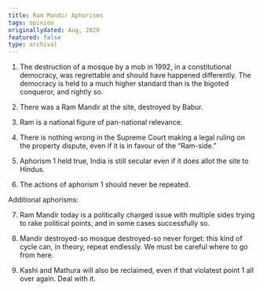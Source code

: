 ```yaml
---
title: Ram Mandir Aphorisms
tags: opinion
originallydated: Aug, 2020
featured: false
type: archival
---
```


1. The destruction of a mosque by a mob in 1992, in a constitutional democracy, was regrettable and should have happened differently. The democracy is held to a much higher standard than is the bigoted conqueror, and rightly so.

2. There was a Ram Mandir at the site, destroyed by Babur.

3. Ram is a national figure of pan-national relevance.

4. There is nothing wrong in the Supreme Court making a legal ruling on the property dispute, even if it is in favour of the “Ram-side.”

5. Aphorism 1 held true, India is still secular even if it does allot the site to Hindus.

6. The actions of aphorism 1 should never be repeated.

Additional aphorisms:

7. Ram Mandir today is a politically charged issue with multiple sides trying to rake political points, and in some cases successfully so.

8. Mandir destroyed-so mosque destroyed-so never forget: this kind of cycle can, in theory, repeat endlessly. We must be careful where to go from here.

9. Kashi and Mathura will also be reclaimed, even if that violatest point 1 all over again. Deal with it.